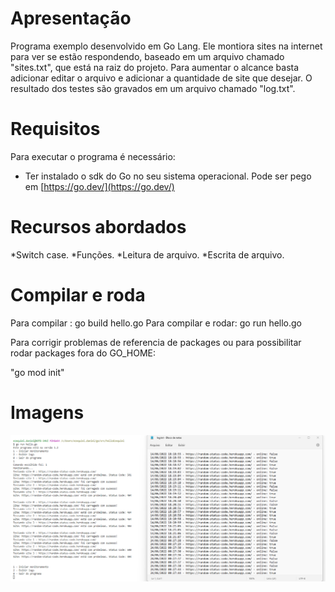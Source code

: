 # Apresentação

Programa exemplo desenvolvido em Go Lang.
Ele montiora sites na internet para ver se estão respondendo, baseado em um arquivo chamado "sites.txt", que está na raiz do projeto. Para aumentar o alcance basta adicionar editar o arquivo e adicionar a quantidade de site que desejar.
O resultado dos testes são gravados em um arquivo chamado "log.txt".


# Requisitos

Para executar o programa é necessário:
* Ter instalado o sdk do Go no seu sistema operacional. Pode ser pego em [https://go.dev/](https://go.dev/) 


# Recursos abordados

*Switch case.
*Funções.
*Leitura de arquivo.
*Escrita de arquivo.


# Compilar e roda

Para compilar        : go build hello.go
Para compilar e rodar: go run hello.go

Para corrigir problemas de referencia de packages ou para possibilitar rodar packages fora do GO_HOME:

"go mod init"

# Imagens

![Captura](Captura.PNG)
